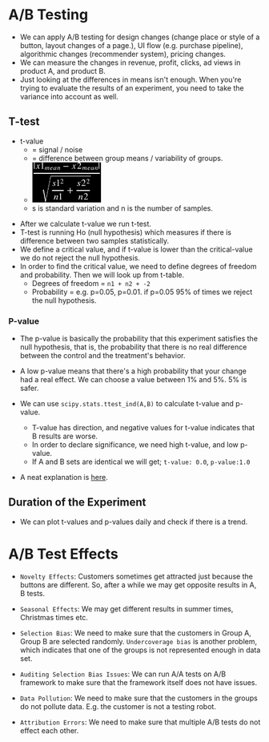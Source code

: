 # A/B Testing

- We can apply A/B testing for design changes (change place or style of a button, layout changes of a page.), UI flow (e.g. purchase pipeline), algorithmic changes (recommender system), pricing changes.
- We can measure the changes in revenue, profit, clicks, ad views in product A, and product B.
- Just looking at the differences in means isn't enough. When you're trying to evaluate the results of an experiment, you need to take the variance into account as well.

## T-test
- t-value
  - = signal / noise
  - = difference between group means / variability of groups.
  - <img style="webkit-filter: invert(1);filter:invert(1);width: 30%" src="images/math3.svg">
  - s is standard variation and n is the number of samples.

<!--https://render.githubusercontent.com/render/math?math=\dfrac{|x1_{mean}-x2_{mean}|}{\sqrt{\dfrac{s1^2}{n1}%2B\dfrac{s2^2}{n2}}} -->

- After we calculate t-value we run t-test.
- T-test is running Ho (null hypothesis) which measures if there is difference between two samples statistically.
- We define a critical value, and if t-value is lower than the critical-value we do not reject the null hypothesis.
- In order to find the critical value, we need to define degrees of freedom and probability. Then we will look up from t-table.
  - Degrees of freedom = `n1 + n2 + -2`
  - Probability = e.g. p=0.05, p=0.01. if p=0.05 95% of times we reject the null hypothesis.

### P-value
- The p-value is basically the probability that this experiment satisfies the null hypothesis, that is, the probability that there is no real difference between the control and the treatment's behavior.
- A low p-value means that there's a high probability that your change had a real effect. We can choose a value between 1% and 5%. 5% is safer.

- We can use `scipy.stats.ttest_ind(A,B)` to calculate t-value and p-value.
  - T-value has direction, and negative values for t-value indicates that B results are worse.
  - In order to declare significance, we need high t-value, and low p-value.
  - If A and B sets are identical we will get; `t-value: 0.0`, `p-value:1.0`

- A neat explanation is [here](https://www.youtube.com/watch?v=-FtlH4svqx4).

## Duration of the Experiment
- We can plot t-values and p-values daily and check if there is a trend.

# A/B Test Effects

- `Novelty Effects`: Customers sometimes get attracted just because the buttons are different. So, after a while we may get opposite results in A, B tests.

- `Seasonal Effects`: We may get different results in summer times, Christmas times etc.

- `Selection Bias`: We need to make sure that the customers in Group A, Group B are selected randomly. `Undercoverage bias` is another problem, which indicates that one of the groups is not represented enough in data set.

- `Auditing Selection Bias Issues`: We can run A/A tests on A/B framework to make sure that the framework itself does not have issues.

- `Data Pollution`: We need to make sure that the customers in the groups do not pollute data. E.g. the customer is not a testing robot.

- `Attribution Errors`: We need to make sure that multiple A/B tests do not effect each other.

